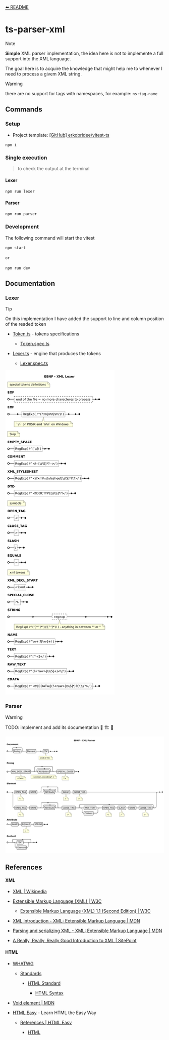 [⬅️ README](../../README.md)

# ts-parser-xml

> [!NOTE]
>
> **Simple** XML parser implementation, the idea here is not to implemente a full support into the XML language.
>
> The goal here is to acquire the knowledge that might help me to whenever I need to process a givem XML string.

> [!WARNING]
>
> there are no support for tags with namespaces, for example: `ns:tag-name`

## Commands

### Setup

- Project template: [[GitHub] erkobridee/vitest-ts](https://github.com/erkobridee/vitest-ts)

```
npm i
```

### Single execution

> to check the output at the terminal

#### Lexer

```
npm run lexer
```

#### Parser

```
npm run parser
```

### Development

The following command will start the vitest

```
npm start

or

npm run dev
```

## Documentation

### Lexer

> [!TIP]
>
> On this implementation I have added the support to line and column position of the readed token

- [Token.ts](src/lexer/Token.ts) - tokens specifications

  - [Token.spec.ts](src/lexer/__tests__/Token.spec.ts)

- [Lexer.ts](src/lexer/Lexer.ts) - engine that produces the tokens

  - [Lexer.spec.ts](src/lexer/__tests__/Lexer.spec.ts)

![EBNF Lexer plantuml diagram](assets/images/lexer.png)

### Parser

> [!WARNING]
>
> TODO: implement and add its documentation 🚨 🏗️ 🚧

![EBNF Parser plantuml diagram](assets/images/parser.png)

## References

#### XML

- [XML | Wikipedia](https://en.wikipedia.org/wiki/XML)

- [Extensible Markup Language (XML) | W3C](https://www.w3.org/XML/)

  - [Extensible Markup Language (XML) 1.1 (Second Edition) | W3C](https://www.w3.org/TR/2006/REC-xml11-20060816/)

- [XML introduction - XML: Extensible Markup Language | MDN](https://developer.mozilla.org/en-US/docs/Web/XML/XML_introduction)

- [Parsing and serializing XML - XML: Extensible Markup Language | MDN](https://developer.mozilla.org/en-US/docs/Web/XML/Parsing_and_serializing_XML)

- [A Really, Really, Really Good Introduction to XML | SitePoint](https://www.sitepoint.com/really-good-introduction-xml/)

#### HTML

- [WHATWG](https://whatwg.org/)

  - [Standards](https://spec.whatwg.org/)

    - [HTML Standard](https://html.spec.whatwg.org/)

      - [HTML Syntax](https://html.spec.whatwg.org/multipage/syntax.html)

- [Void element | MDN](https://developer.mozilla.org/en-US/docs/Glossary/Void_element)

- [HTML Easy](https://www.html-easy.com/) - Learn HTML the Easy Way

  - [References | HTML Easy](https://www.html-easy.com/references/)

    - [HTML <style> Tag: Usage, Attributes, and Examples | HTML Easy](https://www.html-easy.com/references/html-style-tag/)

### ANTLR v4 Grammar

- [[GitHub] antlr/grammars-v4](https://github.com/antlr/grammars-v4) - Grammars written for ANTLR v4; expectation that the grammars are free of actions.

  - [xml](https://github.com/antlr/grammars-v4/tree/master/xml) - [lexer](https://github.com/antlr/grammars-v4/blob/master/xml/XMLLexer.g4) | [parser](https://github.com/antlr/grammars-v4/blob/master/xml/XMLParser.g4)

### EBNF

- [EBNF for XML 1.0 | Jelks' Home Page](https://www.jelks.nu/XML/xmlebnf.html)

- [XML 1.0 EBNF | Liquid Technologies - XML Glossary](https://www.liquid-technologies.com/Reference/Glossary/XML_EBNF1.0.html)

- [XML 1.1 EBNF | Liquid Technologies - XML Glossary](https://www.liquid-technologies.com/Reference/Glossary/XML_EBNF1.1.html)

### Implementations

- [[GitHub] pladaria/xml-lexer](https://github.com/pladaria/xml-lexer) - Javascript XML Lexer

- [[GitHub] holloway/xml-zero.js](https://github.com/holloway/xml-zero.js) - Friendly and forgiving HTML5/XML5 parser that supports React JSX, and uses zero-copy techniques

  - [packages/xml-zero-lexer](https://github.com/holloway/xml-zero.js/tree/master/packages/xml-zero-lexer) -Friendly and forgiving HTML5/XML5/React-JSX lexer/parser with lots of tests. Memory-efficient and Web Worker compatible.

- [[GitHub] FullStackPlayer/ts-xml-parser](https://github.com/FullStackPlayer/ts-xml-parser) - A better xml parser written in pure typescript and works well with deno.

- [[GitHub] NaturalIntelligence/fast-xml-parser](https://github.com/NaturalIntelligence/fast-xml-parser) - Validate XML, Parse XML and Build XML rapidly without C/C++ based libraries and no callback.

- [[GitHub] kornelski/xml-rs](https://github.com/kornelski/xml-rs) - An XML library in Rust ( [lexer](https://github.com/kornelski/xml-rs/blob/main/src/reader/lexer.rs) )

### Utils

- [Unicode Explorer](https://unicode-explorer.com/)

  - [Unicode blocks | Unicode Explorer](https://unicode-explorer.com/blocks)

- [UnicodePlus](https://unicodeplus.com/)

  - [Unicode Blocks | UnicodePlus](https://unicodeplus.com/block)

#### RegExp

- [Regex Vis](https://regex-vis.com/)

- [Regular Expressions 101](https://regex101.com/)

- [Regular expressions | javascript.info](https://javascript.info/regular-expressions)

- [Regular Expressions > JavaScript | MDN](https://developer.mozilla.org/en-US/docs/Web/JavaScript/Guide/Regular_expressions)

  - [Character classes > Regular Expressions > JavaScript | MDN](https://developer.mozilla.org/en-US/docs/Web/JavaScript/Guide/Regular_expressions/Character_classes)

##### Unicode

- [Regexp - Unicode: flag "u" and class \p{...} | javascript.info](https://javascript.info/regexp-unicode)

- [Unicode | Understanding JavaScript RegExp](https://learnbyexample.github.io/learn_js_regexp/unicode.html)
